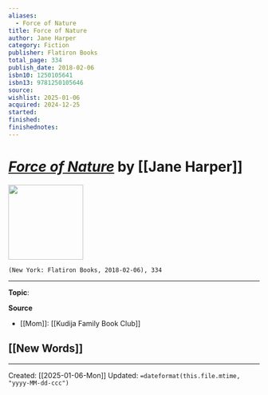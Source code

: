 ```yaml
---
aliases:
  - Force of Nature
title: Force of Nature
author: Jane Harper
category: Fiction
publisher: Flatiron Books
total_page: 334
publish_date: 2018-02-06
isbn10: 1250105641
isbn13: 9781250105646
source: 
wishlist: 2025-01-06
acquired: 2024-12-25
started: 
finished: 
finishednotes:
---
```

# *[Force of Nature]()* by [[Jane Harper]]

<img src="http://books.google.com/books/content?id=qrorDwAAQBAJ&printsec=frontcover&img=1&zoom=1&edge=curl&source=gbs_api" width=150>

`(New York: Flatiron Books, 2018-02-06), 334`



--- 
**Topic**: 

**Source**
- [[Mom]]: [[Kudija Family Book Club]]
 
**[[New Words]]**
- 

---
Created: [[2025-01-06-Mon]]
Updated: `=dateformat(this.file.mtime, "yyyy-MM-dd-ccc")`